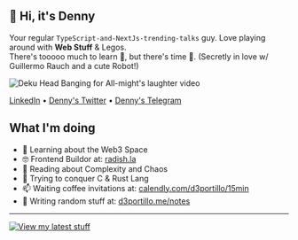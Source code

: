 ## 👋 Hi, it's Denny

Your regular `TypeScript-and-NextJs-trending-talks` guy. Love playing around with **Web Stuff** & Legos.<br/>There's tooooo much to learn 🐣, but there's time 🐳. (Secretly in love w/ Guillermo Rauch and a cute Robot!)

![Deku Head Banging for All-might's laughter video](https://gist.githubusercontent.com/D3Portillo/0a9e33ddb33eed6c9cf450b2b62e8db8/raw/da350797cebcbdb9c70dc0861ebdfe77e48d57d0/explosion.gif)

<p>
  <a href="https://linkedin.com/in/d3portillo">LinkedIn</a>
  •
  <a href="https://twitter.com/d3portillo">Denny's Twitter</a>
  •
  <a href="https://t.me/d3portillo">Denny's Telegram</a>
</p>

## What I'm doing

- 🔭 Learning about the Web3 Space
- 🤓 Frontend Buildor at: [radish.la](https://radish.la)
- 🚀 Reading about Complexity and Chaos
- 🌱 Trying to conquer C & Rust Lang
- 📫 Waiting coffee invitations at: [calendly.com/d3portillo/15min](https://calendly.com/d3portillo/15min)
- 📓 Writing random stuff at: [d3portillo.me/notes](https://d3portillo.me/notes)

---

[![View my latest stuff](https://github-readme-stats.vercel.app/api/top-langs?username=d3portillo&locale=en&layout=compact)](https://github.com/D3Portillo?tab=repositories)
